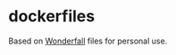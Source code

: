 # dockerfiles
Based on [Wonderfall](https://github.com/Wonderfall/dockerfiles) files for personal use.
